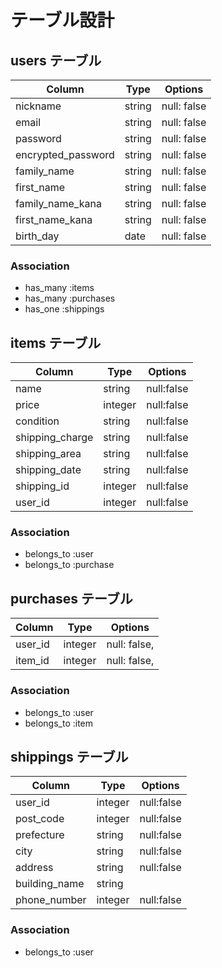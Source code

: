 # テーブル設計

## users テーブル

| Column             | Type   | Options     |
| -------------------| ------ | ----------- |
| nickname           | string | null: false |
| email              | string | null: false |
| password           | string | null: false |
| encrypted_password | string | null: false |
| family_name        |string  | null: false |
| first_name         |string  | null: false |
| family_name_kana   |string  | null: false |
| first_name_kana    |string  | null: false |
| birth_day          | date   | null: false |

### Association

- has_many :items
- has_many :purchases
- has_one  :shippings 

## items テーブル

| Column           | Type    | Options     |
| ---------------- | ------  | ----------- |
| name             | string  | null:false  |
| price            | integer | null:false  |
| condition        | string  | null:false  |
| shipping_charge  | string  | null:false  |
| shipping_area    | string  | null:false  |
| shipping_date    | string  | null:false  |
| shipping_id      | integer | null:false  |
| user_id          | integer | null:false  |

### Association

- belongs_to :user
- belongs_to :purchase


## purchases テーブル

| Column  | Type       | Options      |
| ------- | ---------- | ------------ |
| user_id | integer    | null: false, |
| item_id | integer    | null: false, |

### Association

- belongs_to :user
- belongs_to :item

## shippings テーブル

| Column           | Type    | Options     |
| ---------------- | ------  | ----------- |
| user_id          | integer | null:false  |
| post_code        | integer | null:false  |
| prefecture       | string  | null:false  |
| city             | string  | null:false  |
| address          | string  | null:false  |
| building_name    | string  |             |
| phone_number     | integer | null:false  |    

### Association

- belongs_to :user
